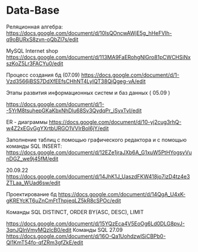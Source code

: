 # Data-Base
Реляционная алгебра:
https://docs.google.com/document/d/10lsQOncwAWjE5g_hHeFVIh-q9oBURxS8zvn-oQbZI7s/edit

MySQL Internet shop
https://docs.google.com/document/d/113MA9FaERohgNlGro81pCWCHSiNxszKoZ5Lr3FACYu0/edit

Процесс создания бд (07.09)
https://docs.google.com/document/d/1-Vzd3566jBSS7DdXfEEfsCHhNT4LyIQT38QjQgeg-vA/edit

Этапы развития информационных систем и баз данных ( 05.09 )

https://docs.google.com/document/d/1--5YrM8tsuhepGKaKbxNhDlu68Sv3QydqPr_iSyxTvI/edit

ER - диаграммы
https://docs.google.com/document/d/10-yj2cug3rhQ-w4Z2xEGvGgYXrtbURGO1VVIrBoI6jY/edit

Заполнение таблиц с помощью графического редактора и с помощью команды SQL INSERT:
https://docs.google.com/document/d/12EZe1jraJXb6A_G1xuW5PtHYogsyVunDGZ_we9j45fM/edit

20.09.22
https://docs.google.com/document/d/14JhK1J_UaszdFKW418jo7izD4tz4e3ZTLaa_WUad6sw/edit

Проектирование бд
https://docs.google.com/document/d/14QgA_U4xK-gKREYcKT6uZnCmFtThpjeqLZ5kR8cSPOc/edit

Команды SQL
DISTINCT, ORDER BY(ASC, DESC), LIMIT

https://docs.google.com/document/d/15YQzEca4V5EoOg6Ld0DLG8pvJ-3qnJQInVmyMQzIcB0/edit
Команды SQL 27.09
https://docs.google.com/document/d/16O-Qa1UohdzwlSiCBPb0-Ql1KmT54fo-qfZRm3gfZkE/edit
